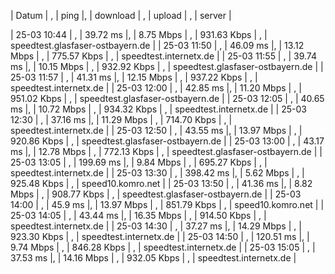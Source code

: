  | Datum       | , | ping     |, | download  | , | upload      | , | server | 

 | 25-03 10:44 | , | 39.72 ms |, | 8.75 Mbps | , | 931.63 Kbps | , | speedtest.glasfaser-ostbayern.de | 
 | 25-03 11:50 | , | 46.09 ms |, | 13.12 Mbps | , | 775.57 Kbps | , | speedtest.internetx.de | 
 | 25-03 11:55 | , | 39.74 ms |, | 10.15 Mbps | , | 932.92 Kbps | , | speedtest.glasfaser-ostbayern.de | 
 | 25-03 11:57 | , | 41.31 ms |, | 12.15 Mbps | , | 937.22 Kbps | , | speedtest.internetx.de | 
 | 25-03 12:00 | , | 42.85 ms |, | 11.20 Mbps | , | 951.02 Kbps | , | speedtest.glasfaser-ostbayern.de | 
 | 25-03 12:05 | , | 40.65 ms |, | 10.72 Mbps | , | 934.32 Kbps | , | speedtest.internetx.de | 
 | 25-03 12:30 | , | 37.16 ms |, | 11.29 Mbps | , | 714.70 Kbps | , | speedtest.internetx.de | 
 | 25-03 12:50 | , | 43.55 ms |, | 13.97 Mbps | , | 920.86 Kbps | , | speedtest.glasfaser-ostbayern.de | 
 | 25-03 13:00 | , | 43.17 ms |, | 12.78 Mbps | , | 772.13 Kbps | , | speedtest.glasfaser-ostbayern.de | 
 | 25-03 13:05 | , | 199.69 ms |, | 9.84 Mbps | , | 695.27 Kbps | , | speedtest.internetx.de | 
 | 25-03 13:30 | , | 398.42 ms |, | 5.62 Mbps | , | 925.48 Kbps | , | speed10.komro.net | 
 | 25-03 13:50 | , | 41.36 ms |, | 8.82 Mbps | , | 908.77 Kbps | , | speedtest.glasfaser-ostbayern.de | 
 | 25-03 14:00 | , | 45.9 ms |, | 13.97 Mbps | , | 851.79 Kbps | , | speed10.komro.net | 
 | 25-03 14:05 | , | 43.44 ms |, | 16.35 Mbps | , | 914.50 Kbps | , | speedtest.internetx.de | 
 | 25-03 14:30 | , | 37.27 ms |, | 14.29 Mbps | , | 923.30 Kbps | , | speedtest.internetx.de | 
 | 25-03 14:50 | , | 120.51 ms |, | 9.74 Mbps | , | 846.28 Kbps | , | speedtest.internetx.de | 
 | 25-03 15:05 | , | 37.53 ms |, | 14.16 Mbps | , | 932.05 Kbps | , | speedtest.internetx.de | 
